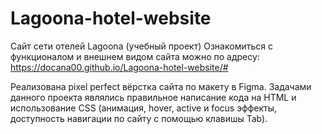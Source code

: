 # Lagoona-hotel-website
Сайт сети отелей Lagoona (учебный проект)
Ознакомиться с функционалом и внешнем видом сайта можно по адресу: https://docana00.github.io/Lagoona-hotel-website/#

Реализована pixel perfect вёрстка сайта по макету в Figma. 
Задачами данного проекта являлись правильное написание кода на HTML и использование CSS (анимация, hover, active и focus эффекты, доступность навигации по сайту с помощью клавишы Tab).


